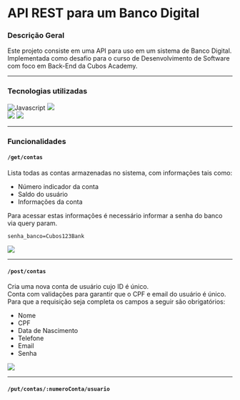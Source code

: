 # API REST para um Banco Digital

### Descrição Geral
Este projeto consiste em uma API para uso em um sistema de Banco Digital. <br>
Implementada como desafio para o curso de Desenvolvimento de Software com foco em Back-End da Cubos Academy.

---
### Tecnologias utilizadas
![Javascript](https://img.shields.io/badge/JavaScript-323330?style=for-the-badge&logo=javascript&logoColor=F7DF1E)
![](https://img.shields.io/badge/Node%20js-339933?style=for-the-badge&logo=nodedotjs&logoColor=white) <br>
![](https://img.shields.io/badge/Express%20js-000000?style=for-the-badge&logo=express&logoColor=white)
![](https://img.shields.io/badge/Insomnia-5849be?style=for-the-badge&logo=Insomnia&logoColor=white)<br>

---
### Funcionalidades
#### `/get/contas`

Lista todas as contas armazenadas no sistema, com informações tais como:
* Número indicador da conta
* Saldo do usuário
* Informações da conta

Para acessar estas informações é necessário informar a senha do banco via query param.

```senha_banco=Cubos123Bank```

![](./imgs/listarContas.png)

---
#### `/post/contas`

Cria uma nova conta de usuário cujo ID é único.<br>
Conta com validações para garantir que o CPF e email do usuário é único.<br>
Para que a requisição seja completa os campos a seguir são obrigatórios:
* Nome
* CPF
* Data de Nascimento
* Telefone
* Email
* Senha

![](imgs/cadastrarConta.png)

---
 #### `/put/contas/:numeroConta/usuario`

